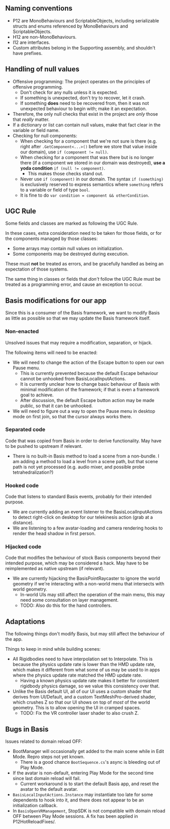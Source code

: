 ﻿## Naming conventions

- P12 are MonoBehaviours and ScriptableObjects, including serializable structs and enums referenced by MonoBehaviours and ScriptableObjects.
- H12 are non-MonoBehaviours.
- I12 are interfaces.
- Custom attributes belong in the Supporting assembly, and shouldn't have prefixes.

## Handling of null values

- Offensive programming: The project operates on the principles of offensive programming.
    - Don't check for any nulls unless it is expected.
    - If something is unexpected, don't try to recover, let it crash.
    - If something **does** need to be recovered from, then it was not unexpected behaviour to begin with; make it an expectation.
- Therefore, the only null checks that exist in the project are *only* those that *really* matter.
- If a dictionary or list can contain null values, make that fact clear in the variable or field name.
- Checking for null components:
    - When checking for a component that we're not sure is there (e.g. right after `.GetComponent<...>()` before we store that value inside our domain), use `if (component != null)`.
    - When checking for a component that was there but is no longer there (if a component we stored in our domain was destroyed), **use a yoda condition** `if (null != component)`.
        - This makes those checks stand out.
    - Never use `if (component)` in our domain. The syntax `if (something)` is exclusively reserved to express semantics where `something` refers to a variable or field of type `bool`.
    - It is fine to do `var condition = component && otherCondition`.

## UGC Rule

Some fields and classes are marked as following the UGC Rule.

In these cases, extra consideration need to be taken for those fields, or for the components managed by those classes:
- Some arrays may contain null values on initialization.
- Some components may be destroyed during execution.

These must **not** be treated as errors, and be gracefully handled as being an expectation of those systems.

The same thing in classes or fields that *don't* follow the UGC Rule must be treated as a programming error,
and cause an exception to occur.

## Basis modifications for our app

Since this is a consumer of the Basis framework, we want to modify Basis as little as possible so that we may update the Basis
framework itself.

### Non-enacted

Unsolved issues that may require a modification, separation, or hijack.

The following items will need to be enacted:
- We will need to change the action of the Escape button to open our own Pause menu.
  - This is currently prevented because the default Escape behaviour cannot be unhooked from BasisLocalInputActions.
  - It is currently unclear how to change basic behaviour of Basis with minimal modification of the framework; if that is even a framework goal to achieve.
  - After discussion, the default Escape button action may be made public, so that it can be unhooked.
- We will need to figure out a way to open the Pause menu in desktop mode on first join, so that the cursor always works there.

### Separated code

Code that was copied from Basis in order to derive functionality. May have to be pushed to upstream if relevant.

- There is no built-in Basis method to load a scene from a non-bundle. I am adding a method to load a level from a scene path,
  but that scene path is not yet processed (e.g. audio mixer, and possible probe tetrahedralization?)

### Hooked code

Code that listens to standard Basis events, probably for their intended purpose.
- We are currently adding an event listener to the BasisLocalInputActions to detect right-click on desktop for our telekinesis action (grab at a distance).
- We are listening to a few avatar-loading and camera rendering hooks to render the head shadow in first person.

### Hijacked code

Code that modifies the behaviour of stock Basis components beyond their intended purpose, which may be considered a hack.
May have to be reimplemented as native upstream (if relevant).

- We are currently hijacking the BasisPointRaycaster to ignore the world geometry if we're interacting with a non-world menu that intersects with world geometry.
    - In-world UIs may still affect the operation of the main menu, this may need some consultation on layer management.
    - TODO: Also do this for the hand controllers.

## Adaptations

The following things don't modify Basis, but may still affect the behaviour of the app.

Things to keep in mind while building scenes:

- All Rigidbodies need to have interpolation set to Interpolate. This is because the physics update rate is lower than the HMD update rate,
  which makes it different from what some of us may be used to in apps where the physics update rate matched the HMD update rate.
  - Having a known physics update rate makes it better for consistent rigidbody physics damage, so we value this consistency over that.
- Unlike the Basis default UI, all of our UI uses a custom shader that derives from UI/Default, and a custom TextMeshPro-derived shader, which
  crushes Z so that our UI shows on top of *most* of the world geometry. This is to allow opening the UI in cramped spaces.
  - TODO: Fix the VR controller laser shader to also crush Z.

## Bugs in Basis

Issues related to domain reload OFF:
- BootManager will occasionally get added to the main scene while in Edit Mode. Repro steps not yet known.
  - There is a good chance `BootSequence.cs`'s async is bleeding out of Play Mode.
- If the avatar is non-default, entering Play Mode for the second time since last domain reload will fail.
  - Current workaround is to start the default Basis app, and reset the avatar to the default avatar.
- `BasisLocalInputActions.Instance` may instantiate too late for some dependents to hook into it, and there does not appear to be
  an initialization callback.
- In `BasisOpenVRManagement`, StopSDK is not compatible with domain reload OFF between Play Mode sessions. A fix has been applied in P12HotReloadFixes/.
